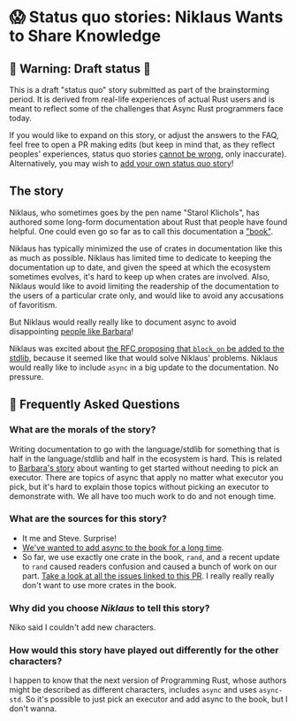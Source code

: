 # 😱 Status quo stories: Niklaus Wants to Share Knowledge


## 🚧 Warning: Draft status 🚧

This is a draft "status quo" story submitted as part of the brainstorming period. It is derived from real-life experiences of actual Rust users and is meant to reflect some of the challenges that Async Rust programmers face today. 

If you would like to expand on this story, or adjust the answers to the FAQ, feel free to open a PR making edits (but keep in mind that, as they reflect peoples' experiences, status quo stories [cannot be wrong], only inaccurate). Alternatively, you may wish to [add your own status quo story][htvsq]!

## The story

Niklaus, who sometimes goes by the pen name "Starol Klichols", has authored some long-form documentation about Rust that people have found helpful. One could even go so far as to call this documentation a ["book"][trpl].

Niklaus has typically minimized the use of crates in documentation like this as much as possible. Niklaus has limited time to dedicate to keeping the documentation up to date, and given the speed at which the ecosystem sometimes evolves, it's hard to keep up when crates are involved. Also, Niklaus would like to avoid limiting the readership of the documentation to the users of a particular crate only, and would like to avoid any accusations of favoritism.

But Niklaus would really really like to document async to avoid disappointing [people like Barbara]!

Niklaus was excited about [the RFC proposing that `block_on` be added to the stdlib][block-on-rfc], because it seemed like that would solve Niklaus' problems. Niklaus would really like to include `async` in a big update to the documentation. No pressure.

[trpl]: https://doc.rust-lang.org/stable/book/
[people like Barbara]: https://github.com/rust-lang/wg-async-foundations/blame/5ce418ac4076850f515034010cc51b707441f695/src/vision/status_quo/barbara_makes_their_first_steps_into_async.md#L22
[block-on-rfc]: https://github.com/rust-lang/rust/pull/65875
[htvsq]: ../status_quo.md
[cannot be wrong]: ../../how_to_vision/comment.md#comment-to-understand-or-improve-not-to-negate-or-dissuade


## 🤔 Frequently Asked Questions

### **What are the morals of the story?**
Writing documentation to go with the language/stdlib for something that is half in the language/stdlib and half in the ecosystem is hard.
This is related to [Barbara's story](https://rust-lang.github.io/wg-async-foundations/vision/status_quo/barbara_makes_their_first_steps_into_async.html) about wanting to get started without needing to pick an executor. 
There are topics of async that apply no matter what executor you pick, but it's hard to explain those topics without picking an executor to demonstrate with.
We all have too much work to do and not enough time.

### **What are the sources for this story?**
* It me and Steve. Surprise!
* [We've wanted to add async to the book for a long time](https://github.com/rust-lang/book/issues/1275).
* So far, we use exactly one crate in the book, `rand`, and a recent update to `rand` caused readers confusion and caused a bunch of work on our part. [Take a look at all the issues linked to this PR](https://github.com/rust-lang/book/pull/2542). I really really really don't want to use more crates in the book.

### **Why did you choose *Niklaus* to tell this story?**
Niko said I couldn't add new characters.

### **How would this story have played out differently for the other characters?**
I happen to know that the next version of Programming Rust, whose authors might be described as different characters, includes `async` and uses `async-std`. So it's possible to just pick an executor and add async to the book, but I don't wanna.
